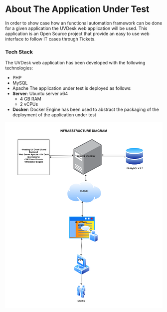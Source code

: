 # About The Application Under Test
In order to show case how an functional automation framework can be done for a given application the UVDesk web application will be used. This application is an Open Source project that provide an easy to use web interface to follow IT cases through Tickets. 

### Tech Stack
The UVDesk web application has been developed with the following technologies:
- PHP
- MySQL
- Apache
The application under test is deployed as follows:
- **Server**: Ubuntu server x64
	- 4 GB RAM
	- 2 vCPUs
- **Docker**: Docker Engine has been used to abstract the packaging of the deployment of the application under test

![Design Diagram](../img/design-diagram.PNG)

